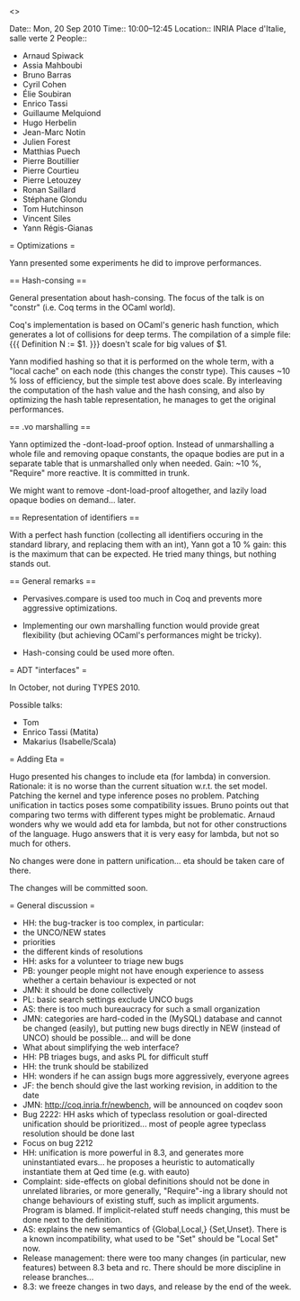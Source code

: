 <<TableOfContents>>

 Date:: Mon, 20 Sep 2010
 Time:: 10:00–12:45
 Location:: INRIA Place d'Italie, salle verte 2
 People::
  * Arnaud Spiwack
  * Assia Mahboubi
  * Bruno Barras
  * Cyril Cohen
  * Élie Soubiran
  * Enrico Tassi
  * Guillaume Melquiond
  * Hugo Herbelin
  * Jean-Marc Notin
  * Julien Forest
  * Matthias Puech
  * Pierre Boutillier
  * Pierre Courtieu
  * Pierre Letouzey
  * Ronan Saillard
  * Stéphane Glondu
  * Tom Hutchinson
  * Vincent Siles
  * Yann Régis-Gianas

= Optimizations =

Yann presented some experiments he did to improve performances.

== Hash-consing ==

General presentation about hash-consing. The focus of the talk is on
"constr" (i.e. Coq terms in the OCaml world).

Coq's implementation is based on OCaml's generic hash function, which
generates a lot of collisions for deep terms. The compilation of a
simple file:
{{{
Definition N := $1.
}}}
doesn't scale for big values of $1.

Yann modified hashing so that it is performed on the whole term, with
a "local cache" on each node (this changes the constr type). This
causes ~10 % loss of efficiency, but the simple test above does
scale. By interleaving the computation of the hash value and the hash consing, and also by 
optimizing the hash table representation, he manages to
get the original performances.

== .vo marshalling ==

Yann optimized the -dont-load-proof option. Instead of unmarshalling a
whole file and removing opaque constants, the opaque bodies are put in
a separate table that is unmarshalled only when needed. Gain: ~10 %,
"Require" more reactive. It is committed in trunk.

We might want to remove -dont-load-proof altogether, and lazily load
opaque bodies on demand... later.

== Representation of identifiers ==

With a perfect hash function (collecting all identifiers occuring in
the standard library, and replacing them with an int), Yann got a 10 %
gain: this is the maximum that can be expected. He tried many things,
but nothing stands out.

== General remarks ==

 * Pervasives.compare is used too much in Coq and prevents more
   aggressive optimizations.

 * Implementing our own marshalling function would provide great
   flexibility (but achieving OCaml's performances might be tricky).

 * Hash-consing could be used more often.

= ADT "interfaces" =

In October, not during TYPES 2010.

Possible talks:

 * Tom
 * Enrico Tassi (Matita)
 * Makarius (Isabelle/Scala)

= Adding Eta =

Hugo presented his changes to include eta (for lambda) in
conversion. Rationale: it is no worse than the current situation
w.r.t. the set model. Patching the kernel and type inference poses no
problem. Patching unification in tactics poses some compatibility
issues. Bruno points out that comparing two terms with different types
might be problematic. Arnaud wonders why we would add eta for lambda,
but not for other constructions of the language. Hugo answers that it
is very easy for lambda, but not so much for others.

No changes were done in pattern unification... eta should be taken care
of there.

The changes will be committed soon.

= General discussion =

 * HH: the bug-tracker is too complex, in particular:
  * the UNCO/NEW states
  * priorities
  * the different kinds of resolutions
 * HH: asks for a volunteer to triage new bugs
 * PB: younger people might not have enough experience to assess whether a certain behaviour is expected or not
 * JMN: it should be done collectively
 * PL: basic search settings exclude UNCO bugs
 * AS: there is too much bureaucracy for such a small organization
 * JMN: categories are hard-coded in the (MySQL) database and cannot be changed (easily), but putting new bugs directly in NEW (instead of UNCO) should be possible... and will be done
 * What about simplifying the web interface?
 * HH: PB triages bugs, and asks PL for difficult stuff
 * HH: the trunk should be stabilized
 * HH: wonders if he can assign bugs more aggressively, everyone agrees
 * JF: the bench should give the last working revision, in addition to the date
 * JMN: http://coq.inria.fr/newbench, will be announced on coqdev soon
 * Bug 2222: HH asks which of typeclass resolution or goal-directed unification should be prioritized... most of people agree typeclass resolution should be done last
 * Focus on bug 2212
 * HH: unification is more powerful in 8.3, and generates more uninstantiated evars... he proposes a heuristic to automatically instantiate them at Qed time (e.g. with eauto)
 * Complaint: side-effects on global definitions should not be done in unrelated libraries, or more generally, "Require"-ing a library should not change behaviours of existing stuff, such as implicit arguments. Program is blamed. If implicit-related stuff needs changing, this must be done next to the definition.
 * AS: explains the new semantics of {Global,Local,} {Set,Unset}. There is a known incompatibility, what used to be "Set" should be "Local Set" now.
 * Release management: there were too many changes (in particular, new features) between 8.3 beta and rc. There should be more discipline in release branches...
 * 8.3: we freeze changes in two days, and release by the end of the week.
